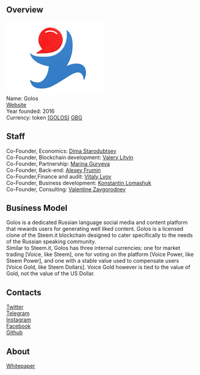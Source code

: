 ## Overview
![ logo](../projects/logo/golos.jpg)  
Name: Golos  
[Website](https://golos.io/)   
Year founded: 2016  
Currency: token [(GOLOS)](https://coinmarketcap.com/currencies/golos/)	[GBG](https://coinmarketcap.com/currencies/golos-gold/)  
## Staff 
Co-Founder, Economics: [Dima Starodubtsev](../people/dima_starodubtsev.md)   
Co-Founder, Blockchain development:  [Valery Litvin](../people/valery_litvin.md)   
Co-Founder, Partnership:  [Marina Guryeva](../people/marina_guryeva.md)   
Co-Founder, Back-end:  [Alexey Frumin](../people/alexey_frumin.md)  
Co-Founder,Finance and audit: [Vitaly Lvov](../people/vitaly_lvov.md)  
Co-Founder, Business development: [Konstantin Lomashuk](../people/konstantin_lomashuk.md.md)  
Co-Founder, Consulting: [Valentine Zavgorodnev](../people/valentine_zavgorodnev.md)  
 
## Business Model
Golos is a dedicated Russian language social media and content platform that rewards users for generating well liked content. Golos is a licensed clone of the Steem.it blockchain designed to cater specifically to the needs of the Russian speaking community.  
Similar to Steem.it, Golos has three internal currencies: one for market trading [Voice, like Steem], one for voting on the platform [Voice Power, like Steem Power], and one with a stable value used to compensate users [Voice Gold, like Steem Dollars]. Voice Gold however is tied to the value of Gold, not the value of the US Dollar.
## Contacts   
[Twitter](https://twitter.com/@goloschain)   
[Telegram](https://t.me/golos_io)   
[Instagram](https://instagram.com/golos_io/)   
[Facebook](https://facebook.com/www.golos.io/)  
[Github](https://github.com/GolosChain)  
  
## About 
[Whitepaper](https://golos.io/ru--golos/@golos/golos-russkoyazychnaya-socialno-mediinaya-blokchein-platforma)
